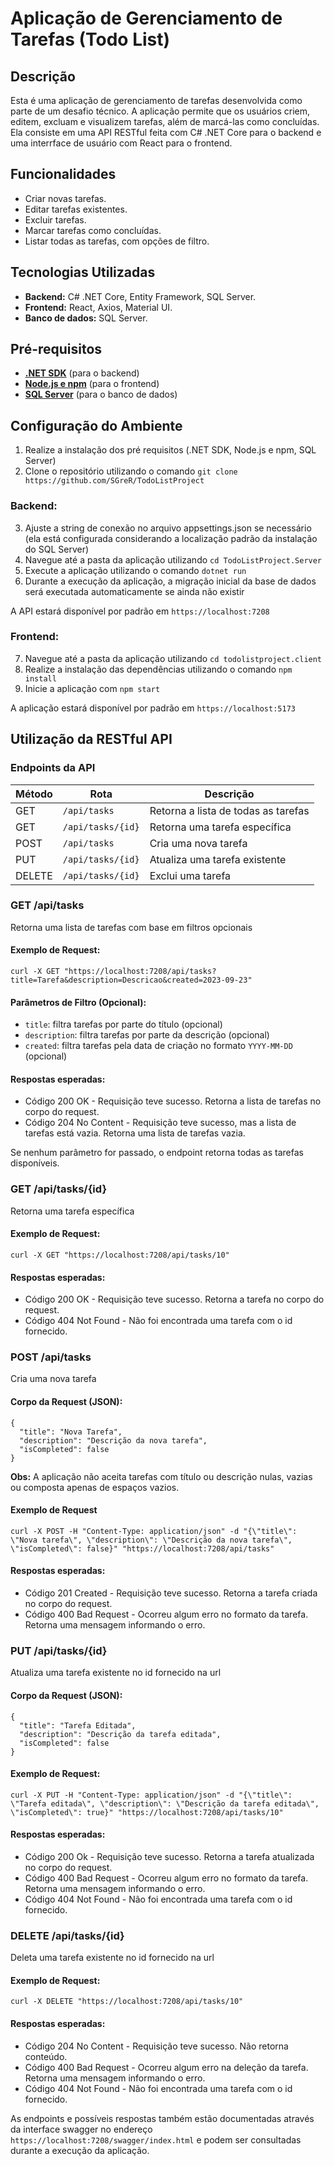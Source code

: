 # Aplicação de Gerenciamento de Tarefas (Todo List)

## Descrição
Esta é uma aplicação de gerenciamento de tarefas desenvolvida como parte de um desafio técnico. A aplicação permite que os usuários criem, editem, excluam e visualizem tarefas, além de marcá-las como concluídas. Ela consiste em uma API RESTful feita com C# .NET Core para o backend e uma interrface de usuário com React para o frontend.

## Funcionalidades
- Criar novas tarefas.
- Editar tarefas existentes.
- Excluir tarefas.
- Marcar tarefas como concluídas.
- Listar todas as tarefas, com opções de filtro.

## Tecnologias Utilizadas
- **Backend:** C# .NET Core, Entity Framework, SQL Server.
- **Frontend:** React, Axios, Material UI.
- **Banco de dados:** SQL Server.

## Pré-requisitos
- [**.NET SDK**](https://dotnet.microsoft.com/download) (para o backend)
- [**Node.js e npm**](https://nodejs.org/en/download/) (para o frontend)
- [**SQL Server**](https://www.microsoft.com/en-us/sql-server/sql-server-downloads) (para o banco de dados)

## Configuração do Ambiente
1. Realize a instalação dos pré requisitos (.NET SDK, Node.js e npm, SQL Server)
2. Clone o repositório utilizando o comando ```git clone https://github.com/SGreR/TodoListProject```

### Backend:
3. Ajuste a string de conexão no arquivo appsettings.json se necessário (ela está configurada considerando a localização padrão da instalação do SQL Server)
4. Navegue até a pasta da aplicação utilizando ```cd TodoListProject.Server```
5. Execute a aplicação utilizando o comando ```dotnet run```
6. Durante a execução da aplicação, a migração inicial da base de dados será executada automaticamente se ainda não existir

A API estará disponível por padrão em ```https://localhost:7208```
### Frontend:
7. Navegue até a pasta da aplicação utilizando ```cd todolistproject.client```
8. Realize a instalação das dependências utilizando o comando ```npm install```
9. Inicie a aplicação com ```npm start```

A aplicação estará disponível por padrão em ```https://localhost:5173```

## Utilização da RESTful API
### Endpoints da API
| Método | Rota | Descrição |
| --- | --- | ---
| GET | ```/api/tasks``` | Retorna a lista de todas as tarefas |
| GET | ```/api/tasks/{id}``` | Retorna uma tarefa específica |
| POST | ```/api/tasks``` | Cria uma nova tarefa |
| PUT | ```/api/tasks/{id}``` | Atualiza uma tarefa existente |
| DELETE | ```/api/tasks/{id}``` | Exclui uma tarefa |

### GET /api/tasks
Retorna uma lista de tarefas com base em filtros opcionais

#### Exemplo de Request:
```curl -X GET "https://localhost:7208/api/tasks?title=Tarefa&description=Descricao&created=2023-09-23"```

#### Parâmetros de Filtro (Opcional):
- ```title```: filtra tarefas por parte do título (opcional)
- ```description```: filtra tarefas por parte da descrição (opcional)
- ```created```: filtra tarefas pela data de criação no formato ```YYYY-MM-DD``` (opcional)

#### Respostas esperadas:
- Código 200 OK - Requisição teve sucesso. Retorna a lista de tarefas no corpo do request.
- Código 204 No Content - Requisição teve sucesso, mas a lista de tarefas está vazia. Retorna uma lista de tarefas vazia. 

Se nenhum parâmetro for passado, o endpoint retorna todas as tarefas disponíveis.

### GET /api/tasks/{id}
Retorna uma tarefa específica

#### Exemplo de Request:
```curl -X GET "https://localhost:7208/api/tasks/10"```

#### Respostas esperadas:
- Código 200 OK - Requisição teve sucesso. Retorna a tarefa no corpo do request.
- Código 404 Not Found - Não foi encontrada uma tarefa com o id fornecido. 

### POST /api/tasks
Cria uma nova tarefa

#### Corpo da Request (JSON):
```
{
  "title": "Nova Tarefa",
  "description": "Descrição da nova tarefa",
  "isCompleted": false
}
```
**Obs:** A aplicação não aceita tarefas com título ou descrição nulas, vazias ou composta apenas de espaços vazios.

#### Exemplo de Request
```curl -X POST -H "Content-Type: application/json" -d "{\"title\": \"Nova tarefa\", \"description\": \"Descrição da nova tarefa\", \"isCompleted\": false}" "https://localhost:7208/api/tasks"```

#### Respostas esperadas:
- Código 201 Created - Requisição teve sucesso. Retorna a tarefa criada no corpo do request.
- Código 400 Bad Request - Ocorreu algum erro no formato da tarefa. Retorna uma mensagem informando o erro.

### PUT /api/tasks/{id}
Atualiza uma tarefa existente no id fornecido na url

#### Corpo da Request (JSON):
```
{
  "title": "Tarefa Editada",
  "description": "Descrição da tarefa editada",
  "isCompleted": false
}
```
#### Exemplo de Request:
```curl -X PUT -H "Content-Type: application/json" -d "{\"title\": \"Tarefa editada\", \"description\": \"Descrição da tarefa editada\", \"isCompleted\": true}" "https://localhost:7208/api/tasks/10"```

#### Respostas esperadas:
- Código 200 Ok - Requisição teve sucesso. Retorna a tarefa atualizada no corpo do request.
- Código 400 Bad Request - Ocorreu algum erro no formato da tarefa. Retorna uma mensagem informando o erro.
- Código 404 Not Found - Não foi encontrada uma tarefa com o id fornecido.

### DELETE /api/tasks/{id}
Deleta uma tarefa existente no id fornecido na url

#### Exemplo de Request:
```curl -X DELETE "https://localhost:7208/api/tasks/10"```

#### Respostas esperadas:
- Código 204 No Content - Requisição teve sucesso. Não retorna conteúdo.
- Código 400 Bad Request - Ocorreu algum erro na deleção da tarefa. Retorna uma mensagem informando o erro.
- Código 404 Not Found - Não foi encontrada uma tarefa com o id fornecido.

As endpoints e possíveis respostas também estão documentadas através da interface swagger no endereço ```https://localhost:7208/swagger/index.html``` e podem ser consultadas durante a execução da aplicação.
